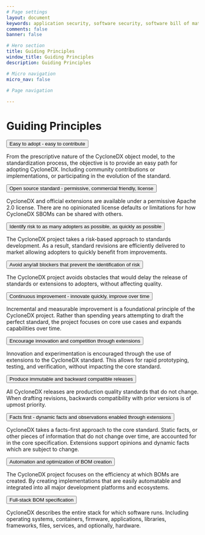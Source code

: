 ```yaml
---
# Page settings
layout: document
keywords: application security, software security, software bill of material, SBOM, BOM, open source, supply chain, specification, spdx, license, package url, purl, cpe
comments: false
banner: false

# Hero section
title: Guiding Principles
window_title: Guiding Principles
description: Guiding Principles

# Micro navigation
micro_nav: false

# Page navigation
    
---
```


# Guiding Principles



<div>

<button type="button" class="collapsible">Easy to adopt - easy to contribute</button>
<div class="collapsible-content">
  <p>From the prescriptive nature of the CycloneDX object model, to the standardization process, the objective is to provide an easy path for adopting CycloneDX. Including community contributions or implementations, or participating in the evolution of the standard.</p>
</div>

<button type="button" class="collapsible">Open source standard - permissive, commercial friendly, license</button>
<div class="collapsible-content">
  <p>CycloneDX and official extensions are available under a permissive Apache 2.0 license. There are no opinionated license defaults or limitations for how CycloneDX SBOMs can be shared with others.</p>
</div>

<button type="button" class="collapsible">Identify risk to as many adopters as possible, as quickly as possible</button>
<div class="collapsible-content">
  <p>The CycloneDX project takes a risk-based approach to standards development. As a result, standard revisions are efficiently delivered to market allowing adopters to quickly benefit from improvements.</p>
</div>

<button type="button" class="collapsible">Avoid any/all blockers that prevent the identification of risk</button>
<div class="collapsible-content">
  <p>The CycloneDX project avoids obstacles that would delay the release of standards or extensions to adopters, without affecting quality.</p>
</div>

<button type="button" class="collapsible">Continuous improvement - innovate quickly, improve over time</button>
<div class="collapsible-content">
  <p>Incremental and measurable improvement is a foundational principle of the CycloneDX project. Rather than spending years attempting to draft the perfect standard, the project focuses on core use cases and expands capabilities over time.</p>
</div>

<button type="button" class="collapsible">Encourage innovation and competition through extensions</button>
<div class="collapsible-content">
  <p>Innovation and experimentation is encouraged through the use of extensions to the CycloneDX standard. This allows for rapid prototyping, testing, and verification, without impacting the core standard.</p>
</div>

<button type="button" class="collapsible">Produce immutable and backward compatible releases</button>
<div class="collapsible-content">
  <p>All CycloneDX releases are production quality standards that do not change. When drafting revisions, backwards compatibility with prior versions is of upmost priority.</p>
</div>

<button type="button" class="collapsible">Facts first - dynamic facts and observations enabled through extensions</button>
<div class="collapsible-content">
  <p>CycloneDX takes a facts-first approach to the core standard. Static facts, or other pieces of information that do not change over time, are accounted for in the core specification. Extensions support opinions and dynamic facts which are subject to change.</p>
</div>

<button type="button" class="collapsible">Automation and optimization of BOM creation</button>
<div class="collapsible-content">
  <p>The CycloneDX project focuses on the efficiency at which BOMs are created. By creating implementations that are easily automatable and integrated into all major development platforms and ecosystems.</p>
</div>

<button type="button" class="collapsible">Full-stack BOM specification</button>
<div class="collapsible-content">
  <p>CycloneDX describes the entire stack for which software runs. Including operating systems, containers, firmware, applications, libraries, frameworks, files, services, and optionally, hardware.</p>
</div>

</div>

